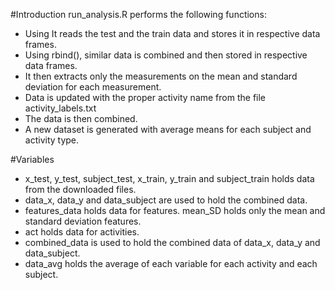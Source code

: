 #Introduction
run_analysis.R performs the following functions:
* Using It reads the test and the train data and stores it in respective data frames.
* Using rbind(), similar data is combined and then stored in respective data frames.
* It then extracts only the measurements on the mean and standard deviation for each measurement.
* Data is updated with the proper activity name from the file activity_labels.txt
* The data is then combined.
* A new dataset is generated with average means for each subject and activity type.

#Variables
* x_test, y_test, subject_test, x_train, y_train and subject_train holds data from the downloaded files.
* data_x, data_y and data_subject are used to hold the combined data.
* features_data holds data for features. mean_SD holds only the mean and standard deviation features.
* act holds data for activities.
* combined_data is used to hold the combined data of data_x, data_y and data_subject.
* data_avg holds the average of each variable for each activity and each subject.
